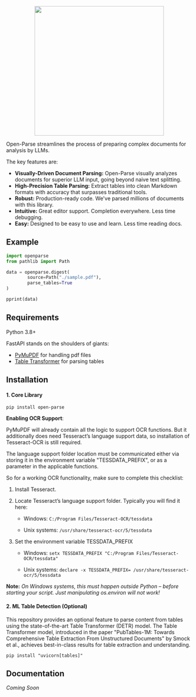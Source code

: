 <div style="text-align: center;">
    <img src="https://sergey-filimonov.nyc3.digitaloceanspaces.com/open-parse/open-parse-with-text-tp-logo.webp" width="350" />
</div>



Open-Parse streamlines the process of preparing complex documents for analysis by LLMs.

The key features are:

- **Visually-Driven Document Parsing:** Open-Parse visually analyzes documents for superior LLM input, going beyond naive text splitting.
- **High-Precision Table Parsing:** Extract tables into clean Markdown formats with accuracy that surpasses traditional tools.
- **Robust:** Production-ready code. We've parsed millions of documents with this library.
- **Intuitive:** Great editor support. Completion everywhere. Less time debugging.
- **Easy:** Designed to be easy to use and learn. Less time reading docs.



## Example

```python
import openparse
from pathlib import Path

data = openparse.digest(
		source=Path("./sample.pdf"),
		parse_tables=True
)

pprint(data)
```



## Requirements

Python 3.8+

FastAPI stands on the shoulders of giants:

- <a href="https://github.com/pymupdf/PyMuPDF" class="external-link" target="_blank">PyMuPDF</a> for handling pdf files
- <a href="https://huggingface.co/microsoft/table-transformer-detection" class="external-link" target="_blank">Table Transformer</a> for parsing tables



## Installation

#### 1. Core Library


```console
pip install open-parse
```

**Enabling OCR Support**:

PyMuPDF will already contain all the logic to support OCR functions. But it additionally does need Tesseract’s language support data, so installation of Tesseract-OCR is still required.

The language support folder location must be communicated either via storing it in the environment variable "TESSDATA_PREFIX", or as a parameter in the applicable functions.

So for a working OCR functionality, make sure to complete this checklist:

1. Install Tesseract.

2. Locate Tesseract’s language support folder. Typically you will find it here:

   - Windows: `C:/Program Files/Tesseract-OCR/tessdata`

   - Unix systems: `/usr/share/tesseract-ocr/5/tessdata`

3. Set the environment variable TESSDATA_PREFIX

   - Windows: `setx TESSDATA_PREFIX "C:/Program Files/Tesseract-OCR/tessdata"`

   - Unix systems: `declare -x TESSDATA_PREFIX= /usr/share/tesseract-ocr/5/tessdata`

**Note:** *On Windows systems, this must happen outside Python – before starting your script. Just manipulating os.environ will not work!*

#### 2. ML Table Detection (Optional)

This repository provides an optional feature to parse content from tables using the state-of-the-art Table Transformer (DETR) model. The Table Transformer model, introduced in the paper "PubTables-1M: Towards Comprehensive Table Extraction From Unstructured Documents" by Smock et al., achieves best-in-class results for table extraction and understanding.


```console
pip install "uvicorn[tables]"
```



## Documentation

*Coming Soon*
